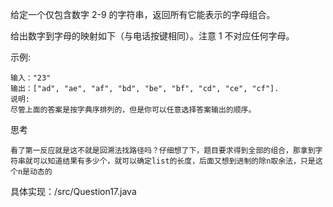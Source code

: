 给定一个仅包含数字 2-9 的字符串，返回所有它能表示的字母组合。

给出数字到字母的映射如下（与电话按键相同）。注意 1 不对应任何字母。



示例:

    输入："23"
    输出：["ad", "ae", "af", "bd", "be", "bf", "cd", "ce", "cf"].
    说明:
    尽管上面的答案是按字典序排列的，但是你可以任意选择答案输出的顺序。


思考

    看了第一反应就是这不就是回溯法找路径吗？仔细想了下，题目要求得到全部的组合，那拿到字符串就可以知道结果有多少个，就可以确定list的长度，后面又想到进制的除n取余法，只是这个n是动态的
    
具体实现：/src/Question17.java